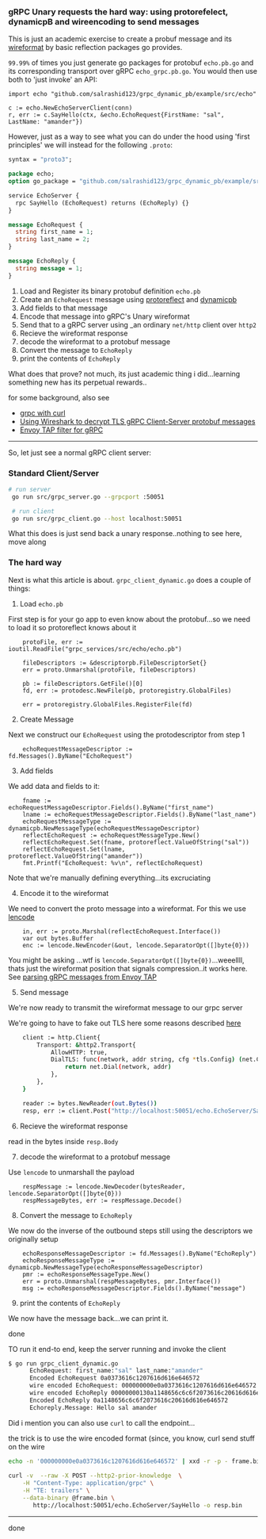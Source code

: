 ### gRPC Unary requests the hard way: using protorefelect, dynamicpB and wireencoding to send messages


This is just an academic exercise to create a probuf message and its [wireformat](https://github.com/grpc/grpc/blob/master/doc/PROTOCOL-HTTP2.md) by basic reflection packages go provides.

`99.99%` of times you just generate go packages for protobuf `echo.pb.go` and its corresponding transport over gRPC `echo_grpc.pb.go`.  You would then use both to 'just invoke' an API:

```golang
import echo "github.com/salrashid123/grpc_dynamic_pb/example/src/echo"

c := echo.NewEchoServerClient(conn)
r, err := c.SayHello(ctx, &echo.EchoRequest{FirstName: "sal", LastName: "amander"})
```


However, just as a way to see what you can do under the hood using 'first principles' we will instead for the following `.proto`:

```protobuf
syntax = "proto3";

package echo;
option go_package = "github.com/salrashid123/grpc_dynamic_pb/example/src/echo";

service EchoServer {
  rpc SayHello (EchoRequest) returns (EchoReply) {}
}

message EchoRequest {
  string first_name = 1;
  string last_name = 2;
}

message EchoReply {
  string message = 1;
}
```

1. Load and Register its binary protobuf definition `echo.pb`
2. Create an `EchoRequest` message using [protoreflect](https://pkg.go.dev/google.golang.org/protobuf/reflect/protoreflect) and [dynamicpb](https://pkg.go.dev/google.golang.org/protobuf/types/dynamicpb)
3. Add fields to that message
4. Encode that message into gRPC's Unary wireformat
5. Send that to a gRPC server using _an ordinary `net/http` client over `http2`
6. Recieve the wireformat response
7. decode the wireformat to a protobuf message
8. Convert the message to `EchoReply`
9. print the contents of `EchoReply`


What does that prove?  not much, its just academic thing i did...learning something new has its perpetual rewards..

for some background, also see

* [grpc with curl](https://blog.salrashid.dev/articles/2017/grpc_curl/)
* [Using Wireshark to decrypt TLS gRPC Client-Server protobuf messages](https://blog.salrashid.dev/articles/2021/wireshark-grpc-tls/)
* [Envoy TAP filter for gRPC](https://blog.salrashid.dev/articles/2021/envoy_tap/)

---

So, let just see a normal gRPC client server:

### Standard Client/Server

```bash
# run server
 go run src/grpc_server.go --grpcport :50051

 # run client
 go run src/grpc_client.go --host localhost:50051
```

What this does is just send back a unary response..nothing to see here, move along


### The hard way

Next is what this article is about.  `grpc_client_dynamic.go` does a couple of things:

1. Load `echo.pb`

First step is for your go app to even know about the protobuf...so we need to load it so protoreflect knows about it

```golang
	protoFile, err := ioutil.ReadFile("grpc_services/src/echo/echo.pb")

	fileDescriptors := &descriptorpb.FileDescriptorSet{}
	err = proto.Unmarshal(protoFile, fileDescriptors)

	pb := fileDescriptors.GetFile()[0]
	fd, err := protodesc.NewFile(pb, protoregistry.GlobalFiles)

	err = protoregistry.GlobalFiles.RegisterFile(fd)

```

2. Create Message

Next we construct our `EchoRequest` using the protodescriptor from step 1

```golang
	echoRequestMessageDescriptor := fd.Messages().ByName("EchoRequest")
```

3. Add fields

We add data and fields to it:

```golang
	fname := echoRequestMessageDescriptor.Fields().ByName("first_name")
	lname := echoRequestMessageDescriptor.Fields().ByName("last_name")
	echoRequestMessageType := dynamicpb.NewMessageType(echoRequestMessageDescriptor)
	reflectEchoRequest := echoRequestMessageType.New()
	reflectEchoRequest.Set(fname, protoreflect.ValueOfString("sal"))
	reflectEchoRequest.Set(lname, protoreflect.ValueOfString("amander"))
	fmt.Printf("EchoRequest: %v\n", reflectEchoRequest)
```

Note that we're manually defining everything...its excruciating

4. Encode it to the wireformat

We need to convert the proto message into a wireformat.  For this we use [lencode](https://github.com/psanford/lencode)

```golang
	in, err := proto.Marshal(reflectEchoRequest.Interface())
	var out bytes.Buffer
	enc := lencode.NewEncoder(&out, lencode.SeparatorOpt([]byte{0}))
```

You might be asking ...wtf is `lencode.SeparatorOpt([]byte{0})`...weeellll, thats just the wireformat position that signals compression..it works here.  See [parsing gRPC messages from Envoy TAP](https://github.com/psanford/lencode/issues/5)

5. Send message

We're now ready to transmit the wireformat message to our grpc server


We're going to have to fake out TLS here some reasons described [here](https://medium.com/@thrawn01/http-2-cleartext-h2c-client-example-in-go-8167c7a4181e)

```bash
	client := http.Client{
		Transport: &http2.Transport{
			AllowHTTP: true,
			DialTLS: func(network, addr string, cfg *tls.Config) (net.Conn, error) {
				return net.Dial(network, addr)
			},
		},
	}

	reader := bytes.NewReader(out.Bytes())
	resp, err := client.Post("http://localhost:50051/echo.EchoServer/SayHello", "application/grpc", reader)
```

6. Recieve the wireformat response

read in the bytes inside `resp.Body`

7. decode the wireformat to a protobuf message

Use `lencode` to unmarshall the payload

```golang
	respMessage := lencode.NewDecoder(bytesReader, lencode.SeparatorOpt([]byte{0}))
	respMessageBytes, err := respMessage.Decode()
```

8. Convert the message to `EchoReply`

We now do the inverse of the outbound steps still using the descriptors we originally setup

```golang
	echoResponseMessageDescriptor := fd.Messages().ByName("EchoReply")
	echoResponseMessageType := dynamicpb.NewMessageType(echoResponseMessageDescriptor)
	pmr := echoResponseMessageType.New()
	err = proto.Unmarshal(respMessageBytes, pmr.Interface())
	msg := echoResponseMessageDescriptor.Fields().ByName("message")
```

9. print the contents of `EchoReply`

We now have the message back...we can print it.

done


TO run it end-to end, keep the server running and invoke the client

```bash
$ go run grpc_client_dynamic.go 
      EchoRequest: first_name:"sal" last_name:"amander"
      Encoded EchoRequest 0a0373616c1207616d616e646572
      wire encoded EchoRequest: 000000000e0a0373616c1207616d616e646572
      wire encoded EchoReply 00000000130a1148656c6c6f2073616c20616d616e646572
      Encoded EchoReply 0a1148656c6c6f2073616c20616d616e646572
      Echoreply.Message: Hello sal amander
```


Did i mention you can also use `curl` to call the endpoint...

the trick is to use the wire encoded format (since,  you know, curl send stuff on the wire

```bash
echo -n '000000000e0a0373616c1207616d616e646572' | xxd -r -p - frame.bin
 
curl -v  --raw -X POST --http2-prior-knowledge  \
    -H "Content-Type: application/grpc" \
    -H "TE: trailers" \
    --data-binary @frame.bin \
       http://localhost:50051/echo.EchoServer/SayHello -o resp.bin
```

---

done
